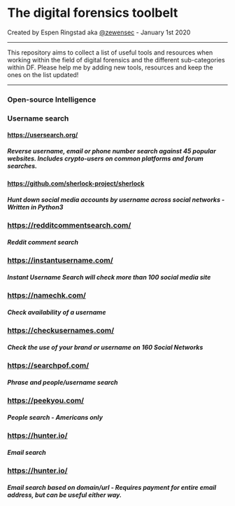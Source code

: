 The digital forensics toolbelt
===

Created by Espen Ringstad aka [@zewensec](https://twitter.com/zewensec)  - January 1st 2020


--------------------------

This repository aims to collect a list of useful tools and resources when working within the field of digital forensics and the different
sub-categories within DF. Please help me by adding new tools, resources and keep the ones on the list updated! 

---------------



### Open-source Intelligence


### Username search

#### https://usersearch.org/
##### Reverse username, email or phone number search against 45 popular websites. Includes crypto-users on common platforms and forum searches. 


#### https://github.com/sherlock-project/sherlock
##### Hunt down social media accounts by username across social networks - Written in Python3 


### https://redditcommentsearch.com/
##### Reddit comment search


### https://instantusername.com/
##### Instant Username Search will check more than 100 social media site


### https://namechk.com/
##### Check availability of a username 


### https://checkusernames.com/
##### Check the use of your brand or username on 160 Social Networks


### https://searchpof.com/
##### Phrase and people/username search

### https://peekyou.com/
##### People search - Americans only


### https://hunter.io/
##### Email search


### https://hunter.io/
##### Email search based on domain/url - Requires payment for entire email address, but can be useful either way.


###
#####


###
#####


###
#####


###
#####


###
#####


###
#####


###
#####
